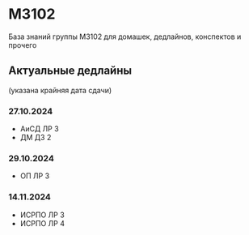 # M3102
База знаний группы M3102 для домашек, дедлайнов, конспектов и прочего

## Актуальные дедлайны
(указана крайняя дата сдачи)
### 27.10.2024
- AиСД ЛР 3
- ДМ ДЗ 2
### 29.10.2024
- ОП ЛР 3
### 14.11.2024
- ИСРПО ЛР 3
- ИСРПО ЛР 4